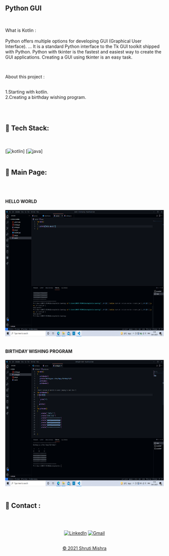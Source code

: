 
## Python GUI
<br>
<p> What is Kotlin : <br><br>
Python offers multiple options for developing GUI (Graphical User Interface). ... It is a standard Python interface to the Tk GUI toolkit shipped with Python. Python with tkinter is the fastest and easiest way to create the GUI applications. Creating a GUI using tkinter is an easy task.
</p> 
<br>
<p> About this project : <br><br>
<p>
1.Starting with kotlin.<br>
2.Creating a birthday wishing program.

</p>
<br><br>

## 📌 Tech Stack:
<br><br>
[![kotlin](https://img.shields.io/badge/kotlin5%20-%23E34F26.svg?&style=for-the-badge&logo=kotlin5&logoColor=white)]
[![java](https://img.shields.io/badge/java3%20-%231572B6.svg?&style=for-the-badge&logo=java3&logoColor=white)]
<br><br>

## 📌 Main Page:
<br><br>
<h4>HELLO WORLD</h4>
<img src="helloworld.png" alt="helloworld" width="700px" height="400px">
<br><br>
<!--<img src="pycharmgui.png" alt="output" width="700px" height="400px">
<br><br>-->
<h4>BIRTHDAY WISHING PROGRAM</h4>
<img src="birthday.png" alt="birthday" width="700px" height="400px">
<br><br>
<!--<img src="editorgui1.png" alt="output1" width="700px" height="400px">
<br><br>
<h4>BUTTON SECTION</h4>
<img src="label.png" alt="output2" width="700px" height="400px">
<br><br>
<img src="buttongui.png" alt="output3" width="700px" height="400px">
<br><br>
<img src="printgui.png" alt="output4" width="700px" height="400px">
<br><br>
<h4>DETAILS FORM WINDOW</h4>
<img src="widget&gridgui1.png" alt="output5" width="700px" height="400px">
<br><br>
<img src="widget&gridgui2.png" alt="output6" width="700px" height="400px">
<br><br>-->


<h2>📌 Contact :</h2>
<br><br>

<div align="center">

<a  href="https://www.linkedin.com/in/shruti-mishra-b270a7203/" target="_blank"><img alt="LinkedIn" src="https://img.shields.io/badge/linkedin%20-%230077B5.svg?&style=for-the-badge&logo=linkedin&logoColor=white" /></a><span>
<a href="mailto:shrutidmishra2002@gmail.com"><img  alt="Gmail" src="https://img.shields.io/badge/Gmail-D14836?style=for-the-badge&logo=gmail&logoColor=white"/></span>

</div>
<br>
<div align="center">
© 2021 Shruti Mishra </div>